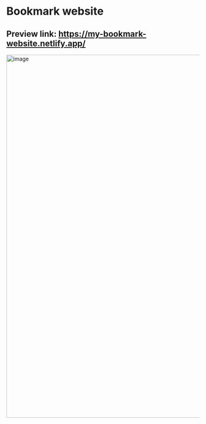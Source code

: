 # Bookmark website 
## Preview link: https://my-bookmark-website.netlify.app/
<img width="949" alt="image" src="https://user-images.githubusercontent.com/75169577/207075779-64d3395e-dc95-4a24-b67c-501c4a247659.png">
